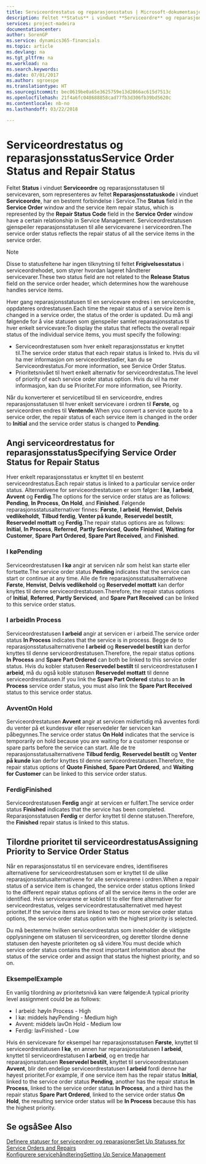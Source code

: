 ```yaml
---
title: Serviceordrestatus og reparasjonsstatus | Microsoft-dokumentasjon
description: Feltet **Status** i vinduet **Serviceordre** og reparasjonsstatusen til servicevaren, som representeres av feltet **Reparasjonsstatuskode** i vinduet **Serviceordre**, har en bestemt forbindelse i Service. Serviceordrestatusen gjenspeiler reparasjonsstatusen til alle servicevarene i serviceordren.
services: project-madeira
documentationcenter: 
author: SorenGP
ms.service: dynamics365-financials
ms.topic: article
ms.devlang: na
ms.tgt_pltfrm: na
ms.workload: na
ms.search.keywords: 
ms.date: 07/01/2017
ms.author: sgroespe
ms.translationtype: HT
ms.sourcegitcommit: bec0619be0a65e3625759e13d2866ac615d7513c
ms.openlocfilehash: 21f4a6fc048688858cad77fb3d306fb39bd5620c
ms.contentlocale: nb-no
ms.lasthandoff: 03/22/2018

---
```

# <a name="service-order-status-and-repair-status"></a><span data-ttu-id="ee71e-104">Serviceordrestatus og reparasjonsstatus</span><span class="sxs-lookup"><span data-stu-id="ee71e-104">Service Order Status and Repair Status</span></span>
<span data-ttu-id="ee71e-105">Feltet **Status** i vinduet **Serviceordre** og reparasjonsstatusen til servicevaren, som representeres av feltet **Reparasjonsstatuskode** i vinduet **Serviceordre**, har en bestemt forbindelse i Service.</span><span class="sxs-lookup"><span data-stu-id="ee71e-105">The **Status** field in the **Service Order** window and the service item repair status, which is represented by the **Repair Status Code** field in the **Service Order** window have a certain relationship in Service Management.</span></span> <span data-ttu-id="ee71e-106">Serviceordrestatusen gjenspeiler reparasjonsstatusen til alle servicevarene i serviceordren.</span><span class="sxs-lookup"><span data-stu-id="ee71e-106">The service order status reflects the repair status of all the service items in the service order.</span></span>  
  
> [!NOTE]  
>  <span data-ttu-id="ee71e-107">Disse to statusfeltene har ingen tilknytning til feltet **Frigivelsesstatus** i serviceordrehodet, som styrer hvordan lageret håndterer servicevarer.</span><span class="sxs-lookup"><span data-stu-id="ee71e-107">These two status field are not related to the **Release Status** field on the service order header, which determines how the warehouse handles service items.</span></span>  
  
 <span data-ttu-id="ee71e-108">Hver gang reparasjonsstatusen til en servicevare endres i en serviceordre, oppdateres ordrestatusen.</span><span class="sxs-lookup"><span data-stu-id="ee71e-108">Each time the repair status of a service item is changed in a service order, the status of the order is updated.</span></span> <span data-ttu-id="ee71e-109">Du må angi følgende for å vise statusen som gjenspeiler samlet reparasjonsstatus til hver enkelt servicevare:</span><span class="sxs-lookup"><span data-stu-id="ee71e-109">To display the status that reflects the overall repair status of the individual service items, you must specify the following:</span></span>  
  
* <span data-ttu-id="ee71e-110">Serviceordrestatusen som hver enkelt reparasjonsstatus er knyttet til.</span><span class="sxs-lookup"><span data-stu-id="ee71e-110">The service order status that each repair status is linked to.</span></span> <span data-ttu-id="ee71e-111">Hvis du vil ha mer informasjon om serviceordrestadier, kan du se Serviceordrestatus.</span><span class="sxs-lookup"><span data-stu-id="ee71e-111">For more information, see Service Order Status.</span></span>  
* <span data-ttu-id="ee71e-112">Prioritetsnivået til hvert enkelt alternativ for serviceordrestatus.</span><span class="sxs-lookup"><span data-stu-id="ee71e-112">The level of priority of each service order status option.</span></span> <span data-ttu-id="ee71e-113">Hvis du vil ha mer informasjon, kan du se Prioritet.</span><span class="sxs-lookup"><span data-stu-id="ee71e-113">For more information, see Priority.</span></span>  
  
 <span data-ttu-id="ee71e-114">Når du konverterer et servicetilbud til en serviceordre, endres reparasjonsstatusen til hver enkelt servicevare i ordren til **Første**, og serviceordren endres til **Ventende**.</span><span class="sxs-lookup"><span data-stu-id="ee71e-114">When you convert a service quote to a service order, the repair status of each service item is changed in the order to **Initial** and the service order status is changed to **Pending**.</span></span>  
  
## <a name="specifying-service-order-status-for-repair-status"></a><span data-ttu-id="ee71e-115">Angi serviceordrestatus for reparasjonsstatus</span><span class="sxs-lookup"><span data-stu-id="ee71e-115">Specifying Service Order Status for Repair Status</span></span>  
<span data-ttu-id="ee71e-116">Hver enkelt reparasjonsstatus er knyttet til en bestemt serviceordrestatus.</span><span class="sxs-lookup"><span data-stu-id="ee71e-116">Each repair status is linked to a particular service order status.</span></span> <span data-ttu-id="ee71e-117">Alternativene for serviceordrestatusen er som følger: **I kø**, **I arbeid**, **Avvent** og **Ferdig**.</span><span class="sxs-lookup"><span data-stu-id="ee71e-117">The options for the service order status are as follows: **Pending**, **In Process**, **On Hold**, and **Finished**.</span></span> <span data-ttu-id="ee71e-118">Følgende reparasjonsstatusalternativer finnes: **Første**, **I arbeid**, **Henvist**, **Delvis vedlikeholdt**, **Tilbud ferdig**, **Venter på kunde**, **Reservedel bestilt**, **Reservedel mottatt** og **Ferdig**.</span><span class="sxs-lookup"><span data-stu-id="ee71e-118">The repair status options are as follows: **Initial**, **In Process**, **Referred**, **Partly Serviced**, **Quote Finished**, **Waiting for Customer**, **Spare Part Ordered**, **Spare Part Received**, and **Finished**.</span></span>  
  
### <a name="pending"></a><span data-ttu-id="ee71e-119">I kø</span><span class="sxs-lookup"><span data-stu-id="ee71e-119">Pending</span></span>  
<span data-ttu-id="ee71e-120">Serviceordrestatusen **I kø** angir at servicen når som helst kan starte eller fortsette.</span><span class="sxs-lookup"><span data-stu-id="ee71e-120">The service order status **Pending** indicates that the service can start or continue at any time.</span></span> <span data-ttu-id="ee71e-121">Alle de fire reparasjonsstatusalternativene **Første**, **Henvist**, **Delvis vedlikehold** og **Reservedel mottatt** kan derfor knyttes til denne serviceordrestatusen.</span><span class="sxs-lookup"><span data-stu-id="ee71e-121">Therefore, the repair status options of **Initial**, **Referred**, **Partly Serviced**, and **Spare Part Received** can be linked to this service order status.</span></span>  
  
### <a name="in-process"></a><span data-ttu-id="ee71e-122">I arbeid</span><span class="sxs-lookup"><span data-stu-id="ee71e-122">In Process</span></span>  
<span data-ttu-id="ee71e-123">Serviceordrestatusen **I arbeid** angir at servicen er i arbeid.</span><span class="sxs-lookup"><span data-stu-id="ee71e-123">The service order status **In Process** indicates that the service is in process.</span></span> <span data-ttu-id="ee71e-124">Begge de to reparasjonsstatusalternativene **I arbeid** og **Reservedel bestilt** kan derfor knyttes til denne serviceordrestatusen.</span><span class="sxs-lookup"><span data-stu-id="ee71e-124">Therefore, the repair status options **In Process** and **Spare Part Ordered** can both be linked to this service order status.</span></span> <span data-ttu-id="ee71e-125">Hvis du kobler statusen **Reservedel bestilt** til serviceordrestatusen **I arbeid**, må du også koble statusen **Reservedel mottatt** til denne serviceordrestatusen.</span><span class="sxs-lookup"><span data-stu-id="ee71e-125">If you link the **Spare Part Ordered** status to an **In Process** service order status, you must also link the **Spare Part Received** status to this service order status.</span></span>  
  
### <a name="on-hold"></a><span data-ttu-id="ee71e-126">Avvent</span><span class="sxs-lookup"><span data-stu-id="ee71e-126">On Hold</span></span>  
<span data-ttu-id="ee71e-127">Serviceordrestatusen **Avvent** angir at servicen midlertidig må avventes fordi du venter på et kundesvar eller reservedeler før servicen kan påbegynnes.</span><span class="sxs-lookup"><span data-stu-id="ee71e-127">The service order status **On Hold** indicates that the service is temporarily on hold because you are waiting for a customer response or spare parts before the service can start.</span></span> <span data-ttu-id="ee71e-128">Alle de tre reparasjonsstatusalternativene **Tilbud ferdig**, **Reservedel bestilt** og **Venter på kunde** kan derfor knyttes til denne serviceordrestatusen.</span><span class="sxs-lookup"><span data-stu-id="ee71e-128">Therefore, the repair status options of **Quote Finished**, **Spare Part Ordered**, and **Waiting for Customer** can be linked to this service order status.</span></span>  
  
### <a name="finished"></a><span data-ttu-id="ee71e-129">Ferdig</span><span class="sxs-lookup"><span data-stu-id="ee71e-129">Finished</span></span>  
<span data-ttu-id="ee71e-130">Serviceordrestatusen **Ferdig** angir at servicen er fullført.</span><span class="sxs-lookup"><span data-stu-id="ee71e-130">The service order status **Finished** indicates that the service has been completed.</span></span> <span data-ttu-id="ee71e-131">Reparasjonsstatusen **Ferdig** er derfor knyttet til denne statusen.</span><span class="sxs-lookup"><span data-stu-id="ee71e-131">Therefore, the **Finished** repair status is linked to this status.</span></span>  
  
## <a name="assigning-priority-to-service-order-status"></a><span data-ttu-id="ee71e-132">Tilordne prioritet til serviceordrestatus</span><span class="sxs-lookup"><span data-stu-id="ee71e-132">Assigning Priority to Service Order Status</span></span>  
<span data-ttu-id="ee71e-133">Når en reparasjonsstatus til en servicevare endres, identifiseres alternativene for serviceordrestatusen som er knyttet til de ulike reparasjonsstatusalternativene for alle servicevarene i ordren.</span><span class="sxs-lookup"><span data-stu-id="ee71e-133">When a repair status of a service item is changed, the service order status options linked to the different repair status options of all the service items in the order are identified.</span></span> <span data-ttu-id="ee71e-134">Hvis servicevarene er koblet til to eller flere alternativer for serviceordrestatus, velges serviceordrestatusalternativet med høyest prioritet.</span><span class="sxs-lookup"><span data-stu-id="ee71e-134">If the service items are linked to two or more service order status options, the service order status option with the highest priority is selected.</span></span>  
  
<span data-ttu-id="ee71e-135">Du må bestemme hvilken serviceordrestatus som inneholder de viktigste opplysningene om statusen til serviceordren, og deretter tilordne denne statusen den høyeste prioriteten og så videre.</span><span class="sxs-lookup"><span data-stu-id="ee71e-135">You must decide which service order status contains the most important information about the status of the service order and assign that status the highest priority, and so on.</span></span>  
  
### <a name="example"></a><span data-ttu-id="ee71e-136">Eksempel</span><span class="sxs-lookup"><span data-stu-id="ee71e-136">Example</span></span>  
<span data-ttu-id="ee71e-137">En vanlig tilordning av prioritetsnivå kan være følgende:</span><span class="sxs-lookup"><span data-stu-id="ee71e-137">A typical priority level assignment could be as follows:</span></span>  
  
* <span data-ttu-id="ee71e-138">I arbeid: høy</span><span class="sxs-lookup"><span data-stu-id="ee71e-138">In Process - High</span></span>  
* <span data-ttu-id="ee71e-139">I kø: middels høy</span><span class="sxs-lookup"><span data-stu-id="ee71e-139">Pending - Medium high</span></span>  
* <span data-ttu-id="ee71e-140">Avvent: middels lav</span><span class="sxs-lookup"><span data-stu-id="ee71e-140">On Hold - Medium low</span></span>  
* <span data-ttu-id="ee71e-141">Ferdig: lav</span><span class="sxs-lookup"><span data-stu-id="ee71e-141">Finished - Low</span></span>  
  
<span data-ttu-id="ee71e-142">Hvis én servicevare for eksempel har reparasjonsstatusen **Første**, knyttet til serviceordrestatusen **I kø**, en annen har reparasjonsstatusen **I arbeid**, knyttet til serviceordrestatusen **I arbeid**, og en tredje har reparasjonsstatusen **Reservedel bestilt**, knyttet til serviceordrestatusen **Avvent**, blir den endelige serviceordrestatusen **I arbeid** fordi denne har høyest prioritet.</span><span class="sxs-lookup"><span data-stu-id="ee71e-142">For example, if one service item has the repair status **Initial**, linked to the service order status **Pending**, another has the repair status **In Process**, linked to the service order status **In Process**, and a third has the repair status **Spare Part Ordered**, linked to the service order status **On Hold**, the resulting service order status will be **In Process** because this has the highest priority.</span></span>  
  
## <a name="see-also"></a><span data-ttu-id="ee71e-143">Se også</span><span class="sxs-lookup"><span data-stu-id="ee71e-143">See Also</span></span>  
[<span data-ttu-id="ee71e-144">Definere statuser for serviceordrer og reparasjoner</span><span class="sxs-lookup"><span data-stu-id="ee71e-144">Set Up Statuses for Service Orders and Repairs</span></span>](service-order-repair-status.md)  
[<span data-ttu-id="ee71e-145">Konfigurere servicehåndtering</span><span class="sxs-lookup"><span data-stu-id="ee71e-145">Setting Up Service Management</span></span>](service-setup-service.md)  


